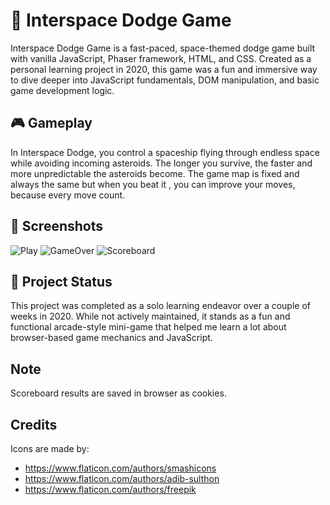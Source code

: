 # 🚀 Interspace Dodge Game

Interspace Dodge Game is a fast-paced, space-themed dodge game built with vanilla JavaScript, Phaser framework, HTML, and CSS. Created as a personal learning project in 2020, this game was a fun and immersive way to dive deeper into JavaScript fundamentals, DOM manipulation, and basic game development logic.

## 🎮 Gameplay

In Interspace Dodge, you control a spaceship flying through endless space while avoiding incoming asteroids. The longer you survive, the faster and more unpredictable the asteroids become. The game map is fixed and always the same but when you beat it , you can improve your moves, because every move count.

## 📸 Screenshots
![Play](https://github.com/user-attachments/assets/64a6a2da-9296-4792-b74b-ae6e684dbe43)
![GameOver](https://github.com/user-attachments/assets/87b79282-9ed3-44d9-9d3e-e93e3d6eee0e)
![Scoreboard](https://github.com/user-attachments/assets/77ad9529-540d-4833-ba4c-a952cf69923e)

## 🚧 Project Status

This project was completed as a solo learning endeavor over a couple of weeks in 2020. While not actively maintained, it stands as a fun and functional arcade-style mini-game that helped me learn a lot about browser-based game mechanics and JavaScript.


## Note
Scoreboard results are saved in browser as cookies.

## Credits
Icons are made by:
- https://www.flaticon.com/authors/smashicons
- https://www.flaticon.com/authors/adib-sulthon
- https://www.flaticon.com/authors/freepik
